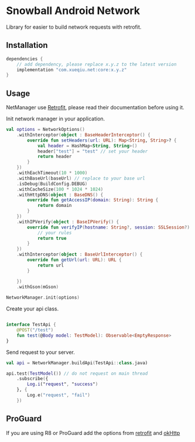 Snowball Android Network
============

Library for easier to build network requests with retrofit.

## Installation

```groovy
dependencies {
    // add dependency, please replace x.y.z to the latest version
    implementation "com.xueqiu.net:core:x.y.z"
}
```

## Usage

NetManager use [Retrofit](https://github.com/square/retrofit), please read their documentation before using it.

Init network manager in your application.
```kotlin
val options = NetworkOptions()
    .withInterceptor(object : BaseHeaderInterceptor() {
        override fun setHeaders(url: URL): Map<String, String>? {
            val header = HashMap<String, String>()
            header["test"] = "test" // set your header
            return header
        }
    })
    .withEachTimeout(10 * 1000)
    .withBaseUrl(baseUrl) // replace to your base url
    .isDebug(BuildConfig.DEBUG)
    .withCacheSize(100 * 1024 * 1024)
    .withHttpDNS(object : BaseDNS() {
        override fun getAccessIP(domain: String): String {
            return domain
        }
    })
    .withIPVerify(object : BaseIPVerify() {
        override fun verifyIP(hostname: String?, session: SSLSession?): Boolean {
            // your rules
            return true
        }
    })
    .withInterceptor(object : BaseUrlInterceptor() {
        override fun getUrl(url: URL): URL {
            return url
        }

    })
    .withGson(mGson)
    
NetworkManager.init(options)
```

Create your api class.
```kotlin

interface TestApi {
    @POST("/test")
    fun test(@Body model: TestModel): Observable<EmptyResponse>
}
```

Send request to your server.
```kotlin
val api = NetworkManager.buildApi(TestApi::class.java)

api.test(TestModel()) // do not request on main thread
    .subscribe({
        Log.i("request", "success")
    }, {
        Log.e("request", "fail")
    })
```

## ProGuard
If you are using R8 or ProGuard add the options from [retrofit](https://github.com/square/retrofit/blob/master/retrofit/src/main/resources/META-INF/proguard/retrofit2.pro) and [okHttp](https://github.com/square/okhttp/blob/master/okhttp/src/main/resources/META-INF/proguard/okhttp3.pro)

